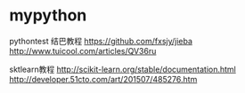 ﻿# mypython
pythontest
结巴教程
https://github.com/fxsjy/jieba
http://www.tuicool.com/articles/QV36ru

sktlearn教程
http://scikit-learn.org/stable/documentation.html
http://developer.51cto.com/art/201507/485276.htm
